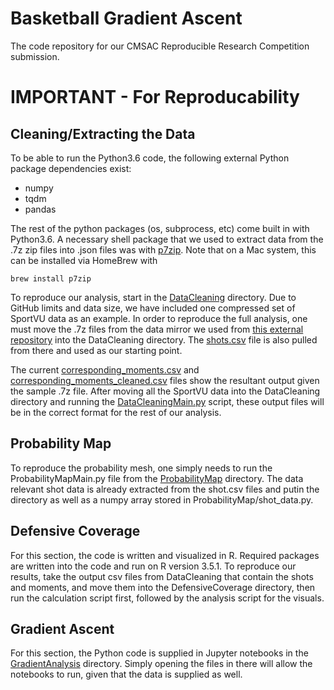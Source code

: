 # Basketball Gradient Ascent

The code repository for our CMSAC Reproducible Research Competition submission.

# IMPORTANT - For Reproducability
## Cleaning/Extracting the Data
To be able to run the Python3.6 code, the following external Python package dependencies exist:
* numpy
* tqdm
* pandas

The rest of the python packages (os, subprocess, etc) come built in with Python3.6. A necessary shell package that we
used to extract data from the .7z zip files into .json files was with [p7zip](https://www.7-zip.org/download.html). Note
that on a Mac system, this can be installed via HomeBrew with
```{bash}
brew install p7zip
```
To reproduce our analysis, start in the
[DataCleaning](https://github.com/rikhavshah/basketball-gradient-ascent/tree/master/DataCleaning) directory. Due to
GitHub limits and data size, we have included one compressed set of SportVU data as an example. In order to reproduce
the full analysis, one must move the .7z files from the data mirror we used from [this external
repository](https://github.com/sealneaward/nba-movement-data/tree/master/data) into the DataCleaning directory. The
[shots.csv](https://github.com/rikhavshah/basketball-gradient-ascent/blob/master/DataCleaning/shots/shots.csv) file is
also pulled from there and used as our starting point.

The
current
[corresponding_moments.csv](https://github.com/rikhavshah/basketball-gradient-ascent/blob/master/DataCleaning/corresponding_moments.csv)
and
[corresponding_moments_cleaned.csv](https://github.com/rikhavshah/basketball-gradient-ascent/blob/master/DataCleaning/corresponding_moments_cleaned.csv)
files show the resultant output given the sample .7z file. After moving all the SportVU data into the DataCleaning
directory and running the
[DataCleaningMain.py](https://github.com/rikhavshah/basketball-gradient-ascent/blob/master/DataCleaning/DataCleaningMain.py)
script, these output files will be in the correct format for the rest of our analysis.
## Probability Map
To reproduce the probability mesh, one simply needs to run the ProbabilityMapMain.py file from the
[ProbabilityMap](https://github.com/rikhavshah/basketball-gradient-ascent/tree/master/ProbabilityMap) directory. The
data relevant shot data is already extracted from the shot.csv files and putin the directory as well as a numpy array
stored in ProbabilityMap/shot_data.py.
## Defensive Coverage
For this section, the code is written and visualized in R. Required packages are written into the code and run on R
version 3.5.1. To reproduce our results, take the output csv files from DataCleaning that contain the shots and moments,
and move them into the DefensiveCoverage directory, then run the calculation script first, followed by the analysis
script for the visuals.
## Gradient Ascent
For this section, the Python code is supplied in Jupyter notebooks in the
[GradientAnalysis](https://github.com/rikhavshah/basketball-gradient-ascent/tree/master/GradientAnalysis) directory. Simply opening the files in there will allow the
notebooks to run, given that the data is supplied as well.
